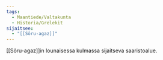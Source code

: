 ```yaml
---
tags:
  - Maantiede/Valtakunta
  - Historia/Grelekit
sijaitsee:
  - "[[Sôru-agaz]]"
---
```

[[Sôru-agaz]]in lounaisessa kulmassa sijaitseva saaristoalue.